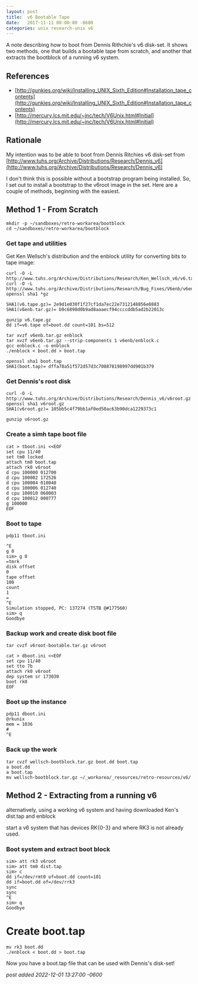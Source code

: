 ```yaml
---
layout:	post
title:	v6 Bootable Tape
date:	2017-11-11 00:00:00 -0600
categories:	unix research-unix v6
---
```

A note describing how to boot from Dennis Rithchie's v6 disk-set. It shows two methods, one that builds a bootable tape from scratch, and another that extracts the bootblock of a running v6 system.

<!--more-->

## References

* [http://gunkies.org/wiki/Installing_UNIX_Sixth_Edition#Installation_tape_contents](http://gunkies.org/wiki/Installing_UNIX_Sixth_Edition#Installation_tape_contents)
* [http://mercury.lcs.mit.edu/~jnc/tech/V6Unix.html#Initial](http://mercury.lcs.mit.edu/~jnc/tech/V6Unix.html#Initial)

## Rationale

My intention was to be able to boot from Dennis Ritchies v6 disk-set from
[http://www.tuhs.org/Archive/Distributions/Research/Dennis_v6](http://www.tuhs.org/Archive/Distributions/Research/Dennis_v6)

I don't think this is possible without a bootstrap program being installed. So, I set out to install a bootstrap to the v6root image in the set. Here are a couple of methods, beginning with the easiest.

## Method 1 - From Scratch

```
mkdir -p ~/sandboxes/retro-workarea/bootblock
cd ~/sandboxes/retro-workarea/bootblock
```

### Get tape and utilities

Get Ken Wellsch's distribution and the enblock utility for converting bits to tape image:

```
curl -O -L http://www.tuhs.org/Archive/Distributions/Research/Ken_Wellsch_v6/v6.tape.gz
curl -O -L http://www.tuhs.org/Archive/Distributions/Research/Bug_Fixes/V6enb/v6enb.tar.gz
openssl sha1 *gz

SHA1(v6.tape.gz)= 2e9d1e030f1f27cf1da7ec22e7312148856e0883
SHA1(v6enb.tar.gz)= b9c6898d0b9ad8aaaecf94ccccddb5ad2b22013c

gunzip v6.tape.gz
dd if=v6.tape of=boot.dd count=101 bs=512

tar xvzf v6enb.tar.gz enblock
tar xvzf v6enb.tar.gz --strip-components 1 v6enb/enblock.c
gcc enblock.c -o enblock
./enblock < boot.dd > boot.tap

openssl sha1 boot.tap 
SHA1(boot.tap)= dffa78a51f572d57d3c708878198997dd901b379
```

### Get Dennis's root disk

```
curl -O -L http://www.tuhs.org/Archive/Distributions/Research/Dennis_v6/v6root.gz
openssl sha1 v6root.gz
SHA1(v6root.gz)= 105bb5c4f79bb1af0ed50ac63b90dca1229373c1

gunzip v6root.gz
```

### Create a simh tape boot file

```
cat > tboot.ini <<EOF
set cpu 11/40
set tm0 locked
attach tm0 boot.tap
attach rk0 v6root
d cpu 100000 012700
d cpu 100002 172526
d cpu 100004 010040
d cpu 100006 012740
d cpu 100010 060003
d cpu 100012 000777
g 100000
EOF
```

### Boot to tape

```
pdp11 tboot.ini

^E
g 0
sim> g 0
=tmrk
disk offset
0
tape offset
100
count
1
=
^E
Simulation stopped, PC: 137274 (TSTB @#177560)
sim> q
Goodbye
```

### Backup work and create disk boot file

```
tar cvzf v6root-bootable.tar.gz v6root

cat > dboot.ini <<EOF
set cpu 11/40
set tto 7b
attach rk0 v6root
dep system sr 173030
boot rk0
EOF
```

### Boot up the instance

```
pdp11 dboot.ini
@rkunix
mem = 1036
# 
^E
```

### Back up the work

```
tar cvzf wellsch-bootblock.tar.gz boot.dd boot.tap
a boot.dd
a boot.tap
mv wellsch-bootblock.tar.gz ~/_workarea/_resources/retro-resources/v6/
```

## Method 2 - Extracting from a running v6

alternatively, using a working v6 system and having downloaded Ken's dist.tap and enblock

start a v6 system that has devices RK{0-3} and where RK3 is not already used.

### Boot system and extract boot block
```
sim> att rk3 v6root
sim> att tm0 dist.tap
sim> c
dd if=/dev/rmt0 of=boot.dd count=101
dd if=boot.dd of=/dev/rrk3
sync
sync
^E
sim> q
Goodbye
```

# Create boot.tap

```
mv rk3 boot.dd
./enblock < boot.dd > boot.tap
```

Now you have a boot.tap file that can be used with Dennis's disk-set!

*post added 2022-12-01 13:27:00 -0600*


